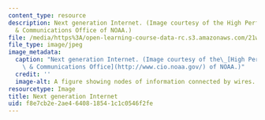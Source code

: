 ```yaml
---
content_type: resource
description: Next generation Internet. (Image courtesy of the High Performance Computing
  & Communications Office of NOAA.)
file: /media/https%3A/open-learning-course-data-rc.s3.amazonaws.com/21w-785-communicating-in-cyberspace-fall-2003/f8e7cb2e2ae4640818541c1c0546f2fe_21w-784f09.jpg
file_type: image/jpeg
image_metadata:
  caption: "Next generation Internet. (Image courtesy of the\_[High Performance Computing\
    \ & Communications Office](http://www.cio.noaa.gov/) of NOAA.)"
  credit: ''
  image-alt: A figure showing nodes of information connected by wires.
resourcetype: Image
title: Next generation Internet
uid: f8e7cb2e-2ae4-6408-1854-1c1c0546f2fe
---
```

